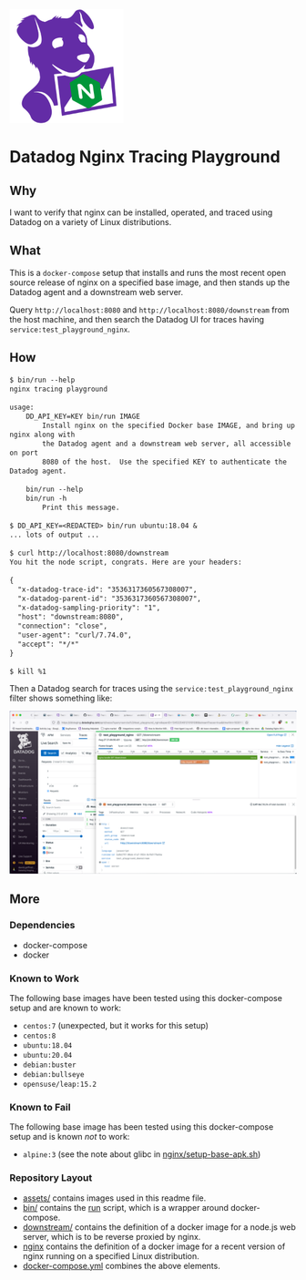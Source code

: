 <img alt="datadog tracing nginx" src="assets/mascot.svg" height="200"/>

Datadog Nginx Tracing Playground
================================

Why
---
I want to verify that nginx can be installed, operated, and traced using
Datadog on a variety of Linux distributions.

What
----
This is a `docker-compose` setup that installs and runs the most recent open
source release of nginx on a specified base image, and then stands up the
Datadog agent and a downstream web server.

Query `http://localhost:8080` and `http://localhost:8080/downstream` from the
host machine, and then search the Datadog UI for traces having
`service:test_playground_nginx`.

How
---
```console
$ bin/run --help
nginx tracing playground

usage:
    DD_API_KEY=KEY bin/run IMAGE
        Install nginx on the specified Docker base IMAGE, and bring up nginx along with
        the Datadog agent and a downstream web server, all accessible on port
        8080 of the host.  Use the specified KEY to authenticate the Datadog agent.

    bin/run --help
    bin/run -h
        Print this message.

$ DD_API_KEY=<REDACTED> bin/run ubuntu:18.04 &
... lots of output ...

$ curl http://localhost:8080/downstream
You hit the node script, congrats. Here are your headers:

{
  "x-datadog-trace-id": "3536317360567308007",
  "x-datadog-parent-id": "3536317360567308007",
  "x-datadog-sampling-priority": "1",
  "host": "downstream:8080",
  "connection": "close",
  "user-agent": "curl/7.74.0",
  "accept": "*/*"
}

$ kill %1
```
Then a Datadog search for traces using the `service:test_playground_nginx`
filter shows something like:

![screenshot of Datadog UI showing trace flamegraph](assets/screenshot.png)

More
----
### Dependencies
- docker-compose
- docker

### Known to Work
The following base images have been tested using this docker-compose setup and
are known to work:
- `centos:7` (unexpected, but it works for this setup)
- `centos:8`
- `ubuntu:18.04`
- `ubuntu:20.04`
- `debian:buster`
- `debian:bullseye`
- `opensuse/leap:15.2`

### Known to Fail
The following base image has been tested using this docker-compose setup and is
known _not_ to work:
- `alpine:3` (see the note about glibc in [nginx/setup-base-apk.sh](nginx/setup-base-apk.sh))

### Repository Layout
- [assets/](assets/) contains images used in this readme file.
- [bin/](bin/) contains the [run](bin/run) script, which is a wrapper around
  docker-compose.
- [downstream/](downstream/) contains the definition of a docker image for a
  node.js web server, which is to be reverse proxied by nginx.
- [nginx](nginx/) contains the definition of a docker image for a recent
  version of nginx running on a specified Linux distribution.
- [docker-compose.yml](docker-compose.yml) combines the above elements.